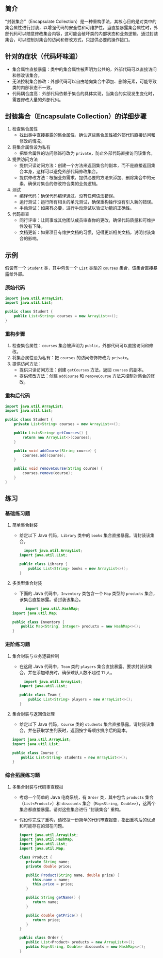 ## 简介
“封装集合”（Encapsulate Collection）是一种重构手法，其核心目的是对类中的集合属性进行封装，以增强代码的安全性和可维护性。当直接暴露集合属性时，外部代码可以随意修改集合内容，这可能会破坏类的内部状态和业务逻辑。通过封装集合，可以控制对集合的访问和修改方式，只提供必要的操作接口。

## 针对的症状（代码坏味道）
- 集合属性直接暴露：类中的集合属性被声明为公共的，外部代码可以直接访问和修改该集合。
- 无法控制集合修改：外部代码可以自由地向集合中添加、删除元素，可能导致类的内部状态不一致。
- 代码耦合度高：外部代码依赖于集合的具体实现，当集合的实现发生变化时，需要修改大量的外部代码。

## 封装集合（Encapsulate Collection）的详细步骤
1. 检查集合属性
    - 找出类中直接暴露的集合属性，确认这些集合属性被外部代码直接访问和修改的情况。
2. 将集合属性设为私有
    - 把集合属性的访问修饰符改为 `private`，防止外部代码直接访问该集合。
3. 提供访问方法
    - 提供只读访问方法：创建一个方法来返回集合的副本，而不是直接返回集合本身，这样可以避免外部代码修改集合。
    - 提供修改方法：根据业务需求，提供必要的方法来添加、删除集合中的元素，确保对集合的修改符合类的业务逻辑。
4. 测试
    - 编译代码：确保代码编译通过，没有任何语法错误。
    - 运行测试：运行所有相关的单元测试，确保重构操作没有引入新的错误。
    - 手动测试：如果有必要，进行手动测试以验证功能的正确性。
5. 代码审查
    - 同行评审：让同事或其他团队成员审查你的更改，确保代码质量和可维护性没有下降。
    - 文档更新：如果项目有维护文档的习惯，记得更新相关文档，说明封装集合的影响。

## 示例
假设有一个 `Student` 类，其中包含一个 `List` 类型的 `courses` 集合，该集合直接暴露给外部。
### 原始代码

```java
import java.util.ArrayList;
import java.util.List;

public class Student {
    public List<String> courses = new ArrayList<>();
}
```

### 重构步骤
1. 检查集合属性：`courses` 集合被声明为 `public`，外部代码可以直接访问和修改。
2. 将集合属性设为私有：把 `courses` 的访问修饰符改为 `private`。
3. 提供访问方法：
    - 提供只读访问方法：创建 `getCourses` 方法，返回 `courses` 的副本。
    - 提供修改方法：创建 `addCourse` 和 `removeCourse` 方法来控制对集合的修改。
### 重构后代码

```java
import java.util.ArrayList;
import java.util.List;

public class Student {
    private List<String> courses = new ArrayList<>();

    public List<String> getCourses() {
        return new ArrayList<>(courses);
    }

    public void addCourse(String course) {
        courses.add(course);
    }

    public void removeCourse(String course) {
        courses.remove(course);
    }
}
```

## 练习
### 基础练习题
1. 简单集合封装
   - 给定以下 Java 代码，`Library` 类中的 `books` 集合直接暴露。请封装该集合。

       ```java
         import java.util.ArrayList;
       import java.util.List;
    
       public class Library {
           public List<String> books = new ArrayList<>();
       }
       ```
    
2. 多类型集合封装
    - 下面的 Java 代码中，`Inventory` 类包含一个 `Map` 类型的 `products` 集合，该集合直接暴露。请封装该集合。

    ```java
          import java.util.HashMap;
    import java.util.Map;
    
    public class Inventory {
        public Map<String, Integer> products = new HashMap<>();
    }
    ```

### 进阶练习题
1. 集合封装与业务逻辑控制
   - 在这段 Java 代码中，`Team` 类的 `players` 集合直接暴露。要求封装该集合，并在添加球员时，确保球队人数不超过 11 人。

       ```java
         import java.util.ArrayList;
       import java.util.List;
    
       public class Team {
           public List<String> players = new ArrayList<>();
       }
       ```
    
2. 集合封装与返回值处理
    - 给定以下 Java 代码，`Course` 类的 `students` 集合直接暴露。请封装该集合，并在获取学生列表时，返回按字母顺序排序后的副本。

    ```java
    import java.util.ArrayList;
    import java.util.List;
    
    public class Course {
        public List<String> students = new ArrayList<>();
    }
    ```

### 综合拓展练习题
1. 多集合封装与代码审查模拟
    - 考虑一个简单的 Java 电商系统，有 `Order` 类，其中包含 `products` 集合（`List<Product>`）和 `discounts` 集合（`Map<String, Double>`），这两个集合都直接暴露。请对这些集合进行 “封装集合” 重构。
   - 假设你完成了重构，请模拟一份简单的代码审查报告，指出重构后的优点和可能存在的潜在问题。

      ```java
      import java.util.ArrayList;
      import java.util.HashMap;
      import java.util.List;
      import java.util.Map;
   
      class Product {
         private String name;
         private double price;
   
         public Product(String name, double price) {
            this.name = name;
            this.price = price;
         }
   
         public String getName() {
            return name;
         }
   
         public double getPrice() {
            return price;
         }
      }
   
      public class Order {
         public List<Product> products = new ArrayList<>();
         public Map<String, Double> discounts = new HashMap<>();
      }
      ```